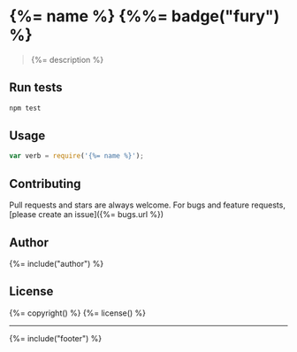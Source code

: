 # {%= name %} {%%= badge("fury") %}

> {%= description %}

## Run tests

```bash
npm test
```

## Usage

```js
var verb = require('{%= name %}');
```

## Contributing
Pull requests and stars are always welcome. For bugs and feature requests, [please create an issue]({%= bugs.url %})

## Author
{%= include("author") %}

## License
{%= copyright() %}
{%= license() %}

***

{%= include("footer") %}
